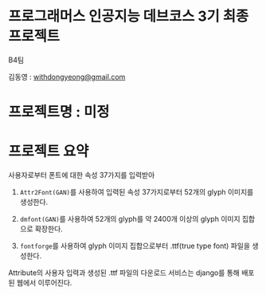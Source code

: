 # 프로그래머스 인공지능 데브코스 3기 최종 프로젝트

B4팀

김동영 : withdongyeong@gmail.com

# 프로젝트명 : 미정

# 프로젝트 요약

사용자로부터 폰트에 대한 속성 37가지를 입력받아

1. `Attr2Font(GAN)`를 사용하여 입력된 속성 37가지로부터 52개의 glyph 이미지를 생성한다.
 
2. `dmfont(GAN)`를 사용하여 52개의 glyph를 약 2400개 이상의 glyph 이미지 집합으로 확장한다.

3. `fontforge`를 사용하여 glyph 이미지 집합으로부터 .ttf(true type font) 파일을 생성한다.

Attribute의 사용자 입력과 생성된 .ttf 파일의 다운로드 서비스는 django를 통해 배포된 웹에서 이루어진다.
